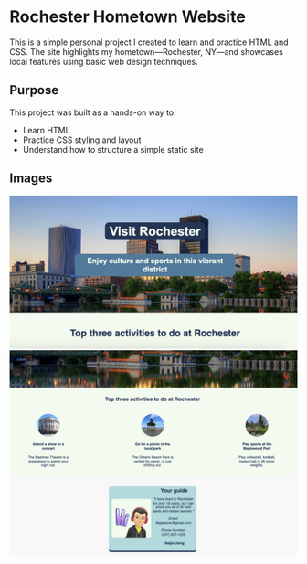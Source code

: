 # Rochester Hometown Website

This is a simple personal project I created to learn and practice HTML and CSS. The site highlights my hometown—Rochester, NY—and showcases local features using basic web design techniques.

## Purpose

This project was built as a hands-on way to:

- Learn  HTML
- Practice CSS styling and layout
- Understand how to structure a simple static site

## Images
![Rochester Image](https://github.com/Naijei1/Rochester-Web/blob/main/Rochester1.png?raw=true)
![Rochester Image](https://github.com/Naijei1/Rochester-Web/blob/main/Rochester2.png?raw=true)

